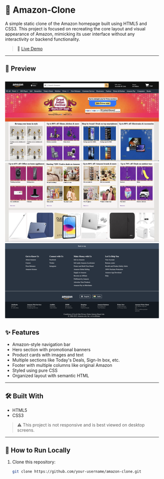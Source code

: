 # 🛒 Amazon-Clone

A simple static clone of the Amazon homepage built using HTML5 and CSS3. This project is focused on recreating the core layout and visual appearance of Amazon, mimicking its user interface without any interactivity or backend functionality.

> 🚀 [Live Demo]()  

---

## 📸 Preview
![Amazon Clone Screenshot](images/Screenshot-1.png)
![Amazon Clone Screenshot](images/Screenshot-2.png)
![Amazon Clone Screenshot](images/Screenshot-3.png)
---

## ✨ Features

- Amazon-style navigation bar
- Hero section with promotional banners
- Product cards with images and text
- Multiple sections like Today's Deals, Sign-In box, etc.
- Footer with multiple columns like original Amazon
- Styled using pure CSS
- Organized layout with semantic HTML

---

## 🛠 Built With

- HTML5
- CSS3

> ⚠️ This project is not responsive and is best viewed on desktop screens.

---

## 📁 How to Run Locally

1. Clone this repository:
   ```bash
   git clone https://github.com/your-username/amazon-clone.git